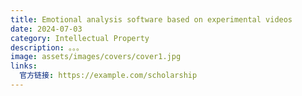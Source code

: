 ```yaml
---
title: Emotional analysis software based on experimental videos
date: 2024-07-03
category: Intellectual Property
description: 。。。
image: assets/images/covers/cover1.jpg
links:
  官方链接: https://example.com/scholarship
---
```

